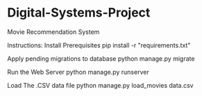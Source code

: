 # Digital-Systems-Project
Movie Recommendation System 

Instructions:
Install Prerequisites
pip install -r "requirements.txt"

Apply pending migrations to database
python manage.py migrate

Run the Web Server
python manage.py runserver

Load The .CSV data file
python manage.py load_movies data.csv
